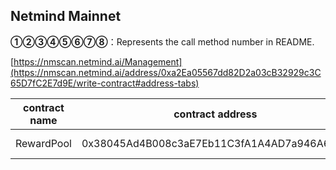 ## Netmind Mainnet

**①②③④⑤⑥⑦⑧**：Represents the call method number in README.

[https://nmscan.netmind.ai/Management](https://nmscan.netmind.ai/address/0xa2Ea05567dd82D2a03cB32929c3C65D7fC2E7d9E/write-contract#address-tabs)

|contract name|contract address|Proposal ID|Operating Instructions|invoke methods|parameter invocation|
| --- | --- | --- |--- | --- |---|
| RewardPool        | 0x38045Ad4B008c3aE7Eb11C3fA1A4AD7a946A6b15  |   | **⑥**Upgrade Contract  | upgrad |0x9aAc2d20Ce8254338563F905Ea9f7dED8Eb6766e |




